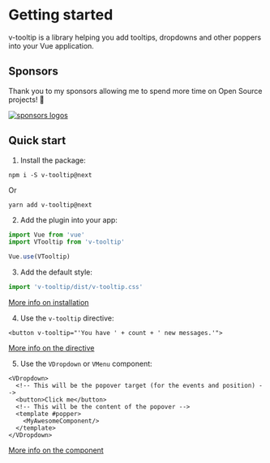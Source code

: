 # Getting started

v-tooltip is a library helping you add tooltips, dropdowns and other poppers into your Vue application.

## Sponsors

Thank you to my sponsors allowing me to spend more time on Open Source projects! 🙏️

<sponsor-button/>

[![sponsors logos](https://guillaume-chau.info/sponsors.png)](https://guillaume-chau.info/sponsors)

## Quick start

1. Install the package:

```shell
npm i -S v-tooltip@next
```

Or

```shell
yarn add v-tooltip@next
```

2. Add the plugin into your app:

```js
import Vue from 'vue'
import VTooltip from 'v-tooltip'

Vue.use(VTooltip)
```

3. Add the default style:

```js
import 'v-tooltip/dist/v-tooltip.css'
```

[More info on installation](./installation.md)

4. Use the `v-tooltip` directive:

```vue
<button v-tooltip="'You have ' + count + ' new messages.'">
```

[More info on the directive](./directive.md)

5. Use the `VDropdown` or `VMenu` component:

```vue
<VDropdown>
  <!-- This will be the popover target (for the events and position) -->
  <button>Click me</button>
  <!-- This will be the content of the popover -->
  <template #popper>
    <MyAwesomeComponent/>
  </template>
</VDropdown>
```

[More info on the component](./component.md)

